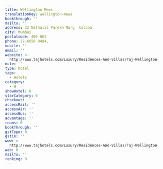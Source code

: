 ```yaml
---
title: Wellington Mews
translationKey: wellington-mews
bookthrough: ''
mailto: ''
address: 33 Nathalal Parekh Marg  Colaba
city: Mumbai
postalcode: 400 001
phone: 22-6656 9494,
mobile: ''
email: ''
website: >-
  http://www.tajhotels.com/Luxury/Residences-And-Villas/Taj-Wellington-Mews-Luxury-Residences-Mumbai
note: ''
type: hotel
tags:
  - Hotels
category:
  - H
showHotel: 0
starCategory: 0
checkout: ''
accessRail: ''
accessAir: ''
accessBus: ''
advantage: ''
rooms: 0
bookThrough: ''
gstType: 0
gstin: ''
www: >-
  http://www.tajhotels.com/Luxury/Residences-And-Villas/Taj-Wellington-Mews-Luxury-Residences-Mumbai
web: 0
mailTo: ''
ranking: 0
---
```







